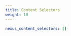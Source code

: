 ```yaml
---
title: Content Selectors
weight: 10
---
```


```yaml {filename="group_vars/all.yml"}
nexus_content_selectors: []
```
